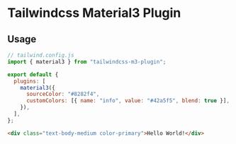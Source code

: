 # Tailwindcss Material3 Plugin

## Usage

```javascript
// tailwind.config.js
import { material3 } from "tailwindcss-m3-plugin";

export default {
  plugins: [
    material3({
      sourceColor: "#8282f4",
      customColors: [{ name: "info", value: "#42a5f5", blend: true }],
    }),
  ],
};
```

```html
<div class="text-body-medium color-primary">Hello World!</div>
```
